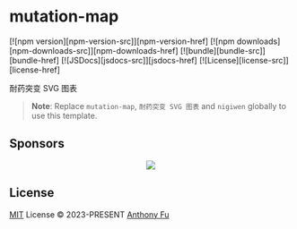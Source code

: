# mutation-map

[![npm version][npm-version-src]][npm-version-href]
[![npm downloads][npm-downloads-src]][npm-downloads-href]
[![bundle][bundle-src]][bundle-href]
[![JSDocs][jsdocs-src]][jsdocs-href]
[![License][license-src]][license-href]

耐药突变 SVG 图表

> **Note**:
> Replace `mutation-map`, `耐药突变 SVG 图表` and `nigiwen` globally to use this template.

## Sponsors

<p align="center">
  <a href="https://cdn.jsdelivr.net/gh/nigiwen/static/sponsors.svg">
    <img src='https://cdn.jsdelivr.net/gh/nigiwen/static/sponsors.svg'/>
  </a>
</p>

## License

[MIT](./LICENSE) License © 2023-PRESENT [Anthony Fu](https://github.com/nigiwen)
